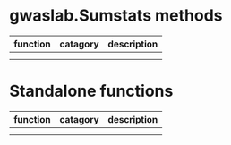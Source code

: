 # gwaslab.Sumstats methods
| function | catagory | description |
|-|-|-|
||||
||||


# Standalone functions
| function | catagory | description |
|-|-|-|
||||
||||
